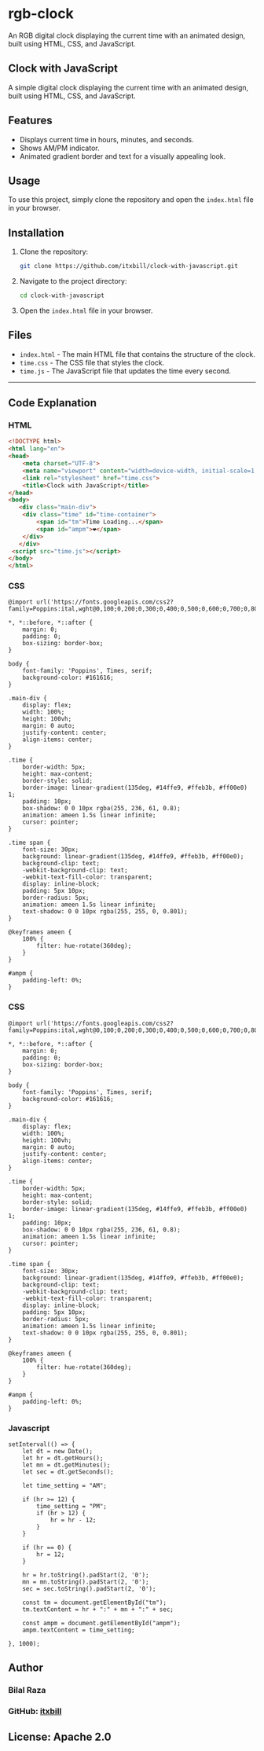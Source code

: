 # rgb-clock
An RGB digital clock displaying the current time with an animated design, built using HTML, CSS, and JavaScript.

## Clock with JavaScript
A simple digital clock displaying the current time with an animated design, built using HTML, CSS, and JavaScript.

## Features
* Displays current time in hours, minutes, and seconds.
* Shows AM/PM indicator.
* Animated gradient border and text for a visually appealing look.

## Usage
To use this project, simply clone the repository and open the `index.html` file in your browser.

## Installation
1. Clone the repository:
    ```sh
    git clone https://github.com/itxbill/clock-with-javascript.git
    ```
2. Navigate to the project directory:
    ```sh
    cd clock-with-javascript
    ```
3. Open the `index.html` file in your browser.

## Files
* `index.html` - The main HTML file that contains the structure of the clock.
* `time.css` - The CSS file that styles the clock.
* `time.js` - The JavaScript file that updates the time every second.

---

## Code Explanation

### HTML
```html
<!DOCTYPE html>
<html lang="en">
<head>
    <meta charset="UTF-8">
    <meta name="viewport" content="width=device-width, initial-scale=1.0">
    <link rel="stylesheet" href="time.css">
    <title>Clock with JavaScript</title>
</head>
<body>
   <div class="main-div">
    <div class="time" id="time-container">
        <span id="tm">Time Loading...</span>
        <span id="ampm">❤️</span>
    </div>
   </div> 
 <script src="time.js"></script>
</body>
</html>
```
### CSS
```
@import url('https://fonts.googleapis.com/css2?family=Poppins:ital,wght@0,100;0,200;0,300;0,400;0,500;0,600;0,700;0,800;0,900;1,100;1,200;1,300;1,400;1,500;1,600;1,700;1,800;1,900&display=swap');

*, *::before, *::after {
    margin: 0;
    padding: 0;
    box-sizing: border-box;
}

body {
    font-family: 'Poppins', Times, serif;
    background-color: #161616;
}

.main-div {
    display: flex;
    width: 100%;
    height: 100vh;
    margin: 0 auto;
    justify-content: center;
    align-items: center;
}

.time {
    border-width: 5px;
    height: max-content;
    border-style: solid;
    border-image: linear-gradient(135deg, #14ffe9, #ffeb3b, #ff00e0) 1;
    padding: 10px;
    box-shadow: 0 0 10px rgba(255, 236, 61, 0.8);
    animation: ameen 1.5s linear infinite;
    cursor: pointer;
}

.time span {
    font-size: 30px;
    background: linear-gradient(135deg, #14ffe9, #ffeb3b, #ff00e0);
    background-clip: text;
    -webkit-background-clip: text;
    -webkit-text-fill-color: transparent;
    display: inline-block;
    padding: 5px 10px;
    border-radius: 5px;
    animation: ameen 1.5s linear infinite;
    text-shadow: 0 0 10px rgba(255, 255, 0, 0.801);
}

@keyframes ameen {
    100% {
        filter: hue-rotate(360deg);
    }
}

#ampm {
    padding-left: 0%;
}
```
### CSS
```
@import url('https://fonts.googleapis.com/css2?family=Poppins:ital,wght@0,100;0,200;0,300;0,400;0,500;0,600;0,700;0,800;0,900;1,100;1,200;1,300;1,400;1,500;1,600;1,700;1,800;1,900&display=swap');

*, *::before, *::after {
    margin: 0;
    padding: 0;
    box-sizing: border-box;
}

body {
    font-family: 'Poppins', Times, serif;
    background-color: #161616;
}

.main-div {
    display: flex;
    width: 100%;
    height: 100vh;
    margin: 0 auto;
    justify-content: center;
    align-items: center;
}

.time {
    border-width: 5px;
    height: max-content;
    border-style: solid;
    border-image: linear-gradient(135deg, #14ffe9, #ffeb3b, #ff00e0) 1;
    padding: 10px;
    box-shadow: 0 0 10px rgba(255, 236, 61, 0.8);
    animation: ameen 1.5s linear infinite;
    cursor: pointer;
}

.time span {
    font-size: 30px;
    background: linear-gradient(135deg, #14ffe9, #ffeb3b, #ff00e0);
    background-clip: text;
    -webkit-background-clip: text;
    -webkit-text-fill-color: transparent;
    display: inline-block;
    padding: 5px 10px;
    border-radius: 5px;
    animation: ameen 1.5s linear infinite;
    text-shadow: 0 0 10px rgba(255, 255, 0, 0.801);
}

@keyframes ameen {
    100% {
        filter: hue-rotate(360deg);
    }
}

#ampm {
    padding-left: 0%;
}
```
### Javascript
```
setInterval(() => {
    let dt = new Date();
    let hr = dt.getHours();
    let mn = dt.getMinutes();
    let sec = dt.getSeconds();

    let time_setting = "AM";

    if (hr >= 12) {
        time_setting = "PM";
        if (hr > 12) {
            hr = hr - 12;
        }
    }

    if (hr == 0) {
        hr = 12;
    }

    hr = hr.toString().padStart(2, '0');
    mn = mn.toString().padStart(2, '0');
    sec = sec.toString().padStart(2, '0');

    const tm = document.getElementById("tm");
    tm.textContent = hr + ":" + mn + ":" + sec;

    const ampm = document.getElementById("ampm");
    ampm.textContent = time_setting;

}, 1000);
```

## Author
### Bilal Raza
### GitHub: [itxbill](https://github.com/itxbill)

## License: Apache 2.0
